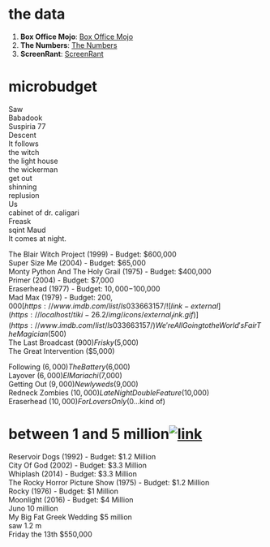 # the data
1. **Box Office Mojo**: [Box Office Mojo](https://www.boxofficemojo.com/)
2. **The Numbers**: [The Numbers](https://en.wikipedia.org/wiki/The_Numbers_%28website%29)
3. **ScreenRant**: [ScreenRant](https://www.boxofficemojo.com/chart/top_lifetime_gross/?area=XWW)
# microbudget
Saw  
Babadook  
Suspiria 77  
Descent  
It follows  
the witch  
the light house  
the wickerman  
get out  
shinning  
replusion  
Us  
cabinet of dr. caligari  
Freask  
sqint Maud  
It comes at night.

The Blair Witch Project (1999) - Budget: $600,000  
Super Size Me (2004) - Budget: $65,000  
Monty Python And The Holy Grail (1975) - Budget: $400,000  
Primer (2004) - Budget: $7,000  
Eraserhead (1977) - Budget: $10,000-$100,000  
Mad Max (1979) - Budget: $200,000  
[https://www.imdb.com/list/ls033663157/![link-external](https://localhost/tiki-26.2/img/icons/external_link.gif)](https://www.imdb.com/list/ls033663157/)  
We're All Going to the World's Fair  
The Magician ($500)  
The Last Broadcast ($900)  
Frisky ($5,000)  
The Great Intervention ($5,000)

Following ($6,000)  
The Battery ($6,000)  
Layover ($6,000)  
El Mariachi ($7,000)  
Getting Out ($9,000)  
Newlyweds ($9,000)  
Redneck Zombies ($10,000)  
Late Night Double Feature ($10,000)  
Eraserhead ($10,000)  
For Lovers Only ($0...kind of)

# between 1 and 5 million[![link](https://localhost/tiki-26.2/img/icons/link.png)](https://localhost/tiki-26.2/tiki-index.php?page=Low-Budget-Cinema#between_1_and_5_million)

Reservoir Dogs (1992) - Budget: $1.2 Million  
City Of God (2002) - Budget: $3.3 Million  
Whiplash (2014) - Budget: $3.3 Million  
The Rocky Horror Picture Show (1975) - Budget: $1.2 Million  
Rocky (1976) - Budget: $1 Million  
Moonlight (2016) - Budget: $4 Million  
Juno 10 million  
My Big Fat Greek Wedding $5 million  
saw 1.2 m  
Friday the 13th $550,000